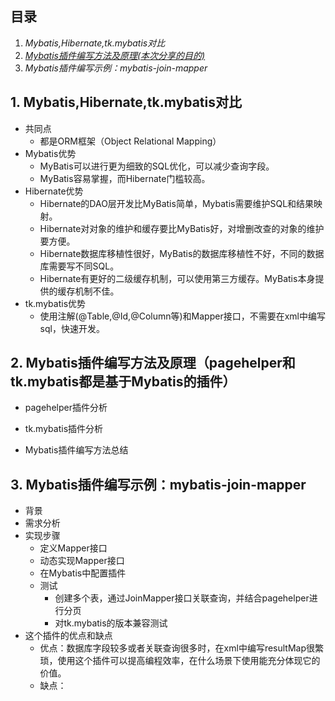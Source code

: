 ## 目录
1. *Mybatis,Hibernate,tk.mybatis对比*
2. <u >*Mybatis插件编写方法及原理(本次分享的目的)*</u>
3. *Mybatis插件编写示例：mybatis-join-mapper*
## 1. Mybatis,Hibernate,tk.mybatis对比
- 共同点
    - 都是ORM框架（Object Relational Mapping）
- Mybatis优势
    - MyBatis可以进行更为细致的SQL优化，可以减少查询字段。
    - MyBatis容易掌握，而Hibernate门槛较高。
- Hibernate优势
    - Hibernate的DAO层开发比MyBatis简单，Mybatis需要维护SQL和结果映射。
    - Hibernate对对象的维护和缓存要比MyBatis好，对增删改查的对象的维护要方便。
    - Hibernate数据库移植性很好，MyBatis的数据库移植性不好，不同的数据库需要写不同SQL。
    - Hibernate有更好的二级缓存机制，可以使用第三方缓存。MyBatis本身提供的缓存机制不佳。
- tk.mybatis优势
    - 使用注解(@Table,@Id,@Column等)和Mapper接口，不需要在xml中编写sql，快速开发。
## 2. Mybatis插件编写方法及原理（pagehelper和tk.mybatis都是基于Mybatis的插件）
- pagehelper插件分析

- tk.mybatis插件分析

- Mybatis插件编写方法总结
## 3. Mybatis插件编写示例：mybatis-join-mapper
- 背景
- 需求分析
- 实现步骤
    - 定义Mapper接口
    - 动态实现Mapper接口
    - 在Mybatis中配置插件
    - 测试
        - 创建多个表，通过JoinMapper接口关联查询，并结合pagehelper进行分页
        - 对tk.mybatis的版本兼容测试
- 这个插件的优点和缺点
    - 优点：数据库字段较多或者关联查询很多时，在xml中编写resultMap很繁琐，使用这个插件可以提高编程效率，在什么场景下使用能充分体现它的价值。
    - 缺点：
    
